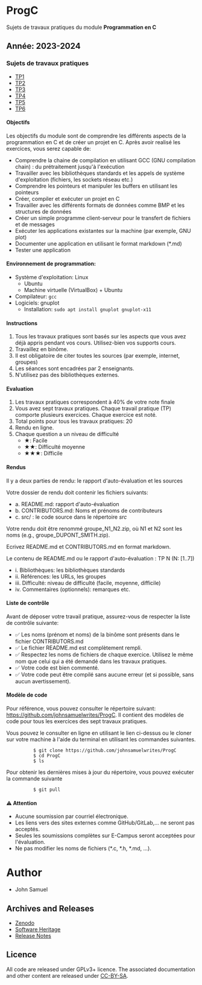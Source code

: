 # ProgC
Sujets de travaux pratiques du module **Programmation en C**

## Année: 2023-2024
###  Sujets de travaux pratiques
* [TP1](TP1/TP1.md)
* [TP2](TP2/TP2.md)
* [TP3](TP3/TP3.md)
* [TP4](TP4/TP4.md)
* [TP5](TP5/TP5.md)
* [TP6](TP6/TP6.md)

#### Objectifs

Les objectifs du module sont de comprendre les différents aspects de la programmation en C et
 de créer un projet en C. Après avoir realisé les exercices, vous serez capable de:

-   Comprendre la chaine de compilation en utilisant GCC (GNU
    compilation chain) : du prétraitement jusqu'à l'exécution
-   Travailler avec les bibliothèques standards et les appels de système
    d'exploitation (fichiers, les sockets réseau etc.)
-   Comprendre les pointeurs et manipuler les buffers en utilisant les
    pointeurs
-   Créer, compiler et exécuter un projet en C
-   Travailler avec les différents formats de données comme BMP et les
    structures de données
-   Créer un simple programme client-serveur pour le transfert de
    fichiers et de messages
-   Exécuter les applications existantes sur la machine (par exemple, GNU plot)
-   Documenter une application en utilisant le format markdown (\*.md)
-   Tester une application

#### Environnement de programmation:
- Système d'exploitation: Linux
  - Ubuntu
  - Machine virtuelle (VirtualBox) + Ubuntu
- Compilateur: `gcc`
- Logiciels: gnuplot
  - Installation: `sudo apt install gnuplot gnuplot-x11`
  
#### Instructions

1.  Tous les travaux pratiques sont basés sur les aspects que vous avez
    déjà appris pendant vos cours. Utilisez-bien vos supports cours.
2.  Travaillez en binôme.
3.  Il est obligatoire de citer toutes les sources (par exemple, internet,
    groupes)
4.  Les séances sont encadrées par 2 enseignants.
5.  N'utilisez pas des bibliothèques externes.

#### Evaluation

1.  Les travaux pratiques correspondent à 40% de votre note finale
2.  Vous avez sept travaux pratiques. Chaque travail pratique (TP)
    comporte plusieurs exercices. Chaque exercice est noté. 
3.  Total points pour tous les travaux pratiques: 20
4.  Rendu en ligne.
5.  Chaque question a un niveau de difficulté
    -   ★: Facile
    -   ★★: Difficulté moyenne
    -   ★★★: Difficile

#### Rendus

Il y a deux parties de rendu: le rapport d'auto-évaluation et les sources

Votre dossier de rendu doit contenir les fichiers suivants:

- a.  README.md: rapport d'auto-évaluation
- b.  CONTRIBUTORS.md: Noms et prénoms de contributeurs
- c.  src/ : le code source dans le répertoire *src*

Votre rendu doit être renommé groupe_N1_N2.zip, où N1 et N2 sont les
noms (e.g., groupe_DUPONT_SMITH.zip).

Ecrivez README.md et CONTRIBUTORS.md en format markdown.

Le contenu de README.md ou le rapport d'auto-évaluation : TP N (N: [1..7])

- i.  Bibliothèques: les bibliothèques standards
- ii. Références: les URLs, les groupes
- iii. Difficulté: niveau de difficulté (facile, moyenne, difficile)
- iv. Commentaires (optionnels): remarques etc.


#### Liste de contrôle

Avant de déposer votre travail pratique, assurez-vous de respecter la 
liste de contrôle suivante:

-   ✅ Les noms (prénom et noms) de la binôme sont présents dans le
    fichier CONTRIBUTORS.md
-   ✅ Le fichier README.md est complètement rempli.
-   ✅ Respectez les noms de fichiers de chaque exercice. Utilisez le
    même nom que celui qui a été demandé dans les travaux pratiques.
-   ✅ Votre code est bien commenté.
-   ✅ Votre code peut être compilé sans aucune erreur (et si possible,
    sans aucun avertissement).

#### Modèle de code

Pour référence, vous pouvez consulter le répertoire suivant:
<https://github.com/johnsamuelwrites/ProgC>. Il contient des modèles de
code pour tous les exercices des sept travaux pratiques.

Vous pouvez le consulter en ligne en utilisant le lien ci-dessus ou le
cloner sur votre machine à l'aide du terminal en utilisant les
commandes suivantes.

```
          $ git clone https://github.com/johnsamuelwrites/ProgC
          $ cd ProgC
          $ ls
```

Pour obtenir les dernières mises à jour du répertoire, vous pouvez exécuter la commande suivante

```
          $ git pull
```

#### ⚠️ Attention
- Aucune soumission par courriel électronique.
- Les liens vers des sites externes comme GitHub/GitLab,... ne seront pas acceptés. 
- Seules les soumissions complètes sur E-Campus seront acceptées pour l'évaluation.
- Ne pas modifier les noms de fichiers  (\*.c, \*.h, \*.md, ...).

# Author
* John Samuel

## Archives and Releases
* [Zenodo](https://doi.org/10.5281/zenodo.4041297)
* [Software Heritage](https://archive.softwareheritage.org/browse/origin/directory/?origin_url=https://github.com/johnsamuelwrites/ProgC)
* [Release Notes](RELEASE.md)

## Licence
All code are released under GPLv3+ licence. The associated documentation and other content are released under [CC-BY-SA](http://creativecommons.org/licenses/by-sa/4.0/).
